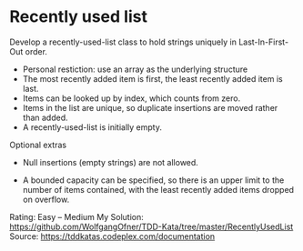 Recently used list
==================

Develop a recently-used-list class to hold strings uniquely in Last-In-First-Out order.

* Personal restiction: use an array as the underlying structure
* The most recently added item is first, the least recently added item is last.
* Items can be looked up by index, which counts from zero.
* Items in the list are unique, so duplicate insertions are moved rather than added.
* A recently-used-list is initially empty.
  
Optional extras
 * Null insertions (empty strings) are not allowed.

 * A bounded capacity can be specified, so there is an upper
limit to the number of items contained, with the least
recently added items dropped on overflow.

Rating: Easy – Medium
My Solution: https://github.com/WolfgangOfner/TDD-Kata/tree/master/RecentlyUsedList
Source: https://tddkatas.codeplex.com/documentation